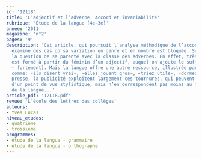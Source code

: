 ```yaml
---
id: '12118'
title: 'L’adjectif et l’adverbe. Accord et invariabilité'
rubrique: 'Étude de la langue [4e-3e]'
annee: '2011'
magazine: 'n°2'
pages: '9'
description: 'Cet article, qui poursuit l’analyse méthodique de l’accord de l’adjectif,
  examine des cas où sa variation en genre et en nombre est bloquée. Se pose alors
  la question de sa parenté avec la classe des adverbes. En effet, très souvent, l’adverbe
  est formé à partir du féminin d’un adjectif, auquel on ajoute le suffixe -ment (forte
  – fortement). Mais la langue offre une autre ressource, illustrée par des expressions
  comme: «ils disent vrai», «elles jouent gros», «triez utile», «dormez malin». La
  presse, la publicité exploitent largement ces tournures, qui peuvent être critiquées
  d’un point de vue stylistique, mais n’en correspondent pas moins au fonctionnement
  de la langue...'
article_pdf: '12118.pdf'
revue: 'L’école des lettres des collèges'
auteurs:
- Yves Lucas
niveau_etudes:
- quatrième
- troisième
programmes:
- étude de la langue - grammaire
- étude de la langue - orthographe
---
```

